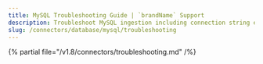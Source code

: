 ```yaml
---
title: MySQL Troubleshooting Guide | `brandName` Support
description: Troubleshoot MySQL ingestion including connection string errors, access restrictions, and schema version conflicts.
slug: /connectors/database/mysql/troubleshooting
---
```


{% partial file="/v1.8/connectors/troubleshooting.md" /%}
